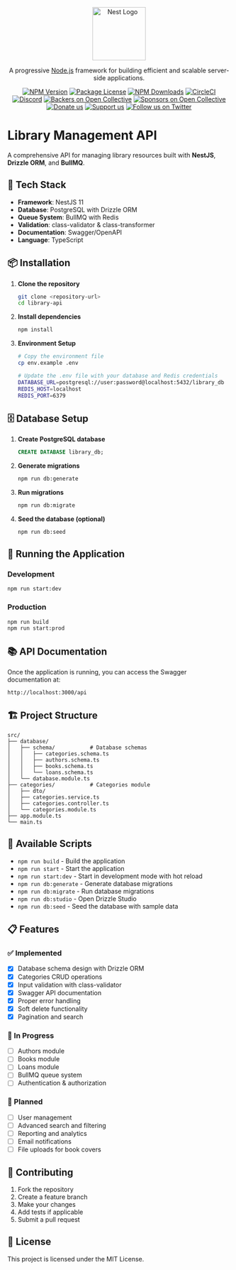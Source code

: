 <p align="center">
  <a href="http://nestjs.com/" target="blank"><img src="https://nestjs.com/img/logo-small.svg" width="120" alt="Nest Logo" /></a>
</p>

[circleci-image]: https://img.shields.io/circleci/build/github/nestjs/nest/master?token=abc123def456
[circleci-url]: https://circleci.com/gh/nestjs/nest

  <p align="center">A progressive <a href="http://nodejs.org" target="_blank">Node.js</a> framework for building efficient and scalable server-side applications.</p>
    <p align="center">
<a href="https://www.npmjs.com/~nestjscore" target="_blank"><img src="https://img.shields.io/npm/v/@nestjs/core.svg" alt="NPM Version" /></a>
<a href="https://www.npmjs.com/~nestjscore" target="_blank"><img src="https://img.shields.io/npm/l/@nestjs/core.svg" alt="Package License" /></a>
<a href="https://www.npmjs.com/~nestjscore" target="_blank"><img src="https://img.shields.io/npm/dm/@nestjs/common.svg" alt="NPM Downloads" /></a>
<a href="https://circleci.com/gh/nestjs/nest" target="_blank"><img src="https://img.shields.io/circleci/build/github/nestjs/nest/master" alt="CircleCI" /></a>
<a href="https://discord.gg/G7Qnnhy" target="_blank"><img src="https://img.shields.io/badge/discord-online-brightgreen.svg" alt="Discord"/></a>
<a href="https://opencollective.com/nest#backer" target="_blank"><img src="https://opencollective.com/nest/backers/badge.svg" alt="Backers on Open Collective" /></a>
<a href="https://opencollective.com/nest#sponsor" target="_blank"><img src="https://opencollective.com/nest/sponsors/badge.svg" alt="Sponsors on Open Collective" /></a>
  <a href="https://paypal.me/kamilmysliwiec" target="_blank"><img src="https://img.shields.io/badge/Donate-PayPal-ff3f59.svg" alt="Donate us"/></a>
    <a href="https://opencollective.com/nest#sponsor"  target="_blank"><img src="https://img.shields.io/badge/Support%20us-Open%20Collective-41B883.svg" alt="Support us"></a>
  <a href="https://twitter.com/nestframework" target="_blank"><img src="https://img.shields.io/twitter/follow/nestframework.svg?style=social&label=Follow" alt="Follow us on Twitter"></a>
</p>
  <!--[![Backers on Open Collective](https://opencollective.com/nest/backers/badge.svg)](https://opencollective.com/nest#backer)
  [![Sponsors on Open Collective](https://opencollective.com/nest/sponsors/badge.svg)](https://opencollective.com/nest#sponsor)-->

# Library Management API

A comprehensive API for managing library resources built with **NestJS**, **Drizzle ORM**, and **BullMQ**.

## 🚀 Tech Stack

- **Framework**: NestJS 11
- **Database**: PostgreSQL with Drizzle ORM
- **Queue System**: BullMQ with Redis
- **Validation**: class-validator & class-transformer
- **Documentation**: Swagger/OpenAPI
- **Language**: TypeScript

## 📦 Installation

1. **Clone the repository**
   ```bash
   git clone <repository-url>
   cd library-api
   ```

2. **Install dependencies**
   ```bash
   npm install
   ```

3. **Environment Setup**
   ```bash
   # Copy the environment file
   cp env.example .env
   
   # Update the .env file with your database and Redis credentials
   DATABASE_URL=postgresql://user:password@localhost:5432/library_db
   REDIS_HOST=localhost
   REDIS_PORT=6379
   ```

## 🗄️ Database Setup

1. **Create PostgreSQL database**
   ```sql
   CREATE DATABASE library_db;
   ```

2. **Generate migrations**
   ```bash
   npm run db:generate
   ```

3. **Run migrations**
   ```bash
   npm run db:migrate
   ```

4. **Seed the database (optional)**
   ```bash
   npm run db:seed
   ```

## 🚀 Running the Application

### Development
```bash
npm run start:dev
```

### Production
```bash
npm run build
npm run start:prod
```

## 📚 API Documentation

Once the application is running, you can access the Swagger documentation at:
```
http://localhost:3000/api
```

## 🏗️ Project Structure

```
src/
├── database/
│   ├── schema/           # Database schemas
│   │   ├── categories.schema.ts
│   │   ├── authors.schema.ts
│   │   ├── books.schema.ts
│   │   └── loans.schema.ts
│   └── database.module.ts
├── categories/           # Categories module
│   ├── dto/
│   ├── categories.service.ts
│   ├── categories.controller.ts
│   └── categories.module.ts
├── app.module.ts
└── main.ts
```

## 🔧 Available Scripts

- `npm run build` - Build the application
- `npm run start` - Start the application
- `npm run start:dev` - Start in development mode with hot reload
- `npm run db:generate` - Generate database migrations
- `npm run db:migrate` - Run database migrations
- `npm run db:studio` - Open Drizzle Studio
- `npm run db:seed` - Seed the database with sample data

## 📋 Features

### ✅ Implemented
- [x] Database schema design with Drizzle ORM
- [x] Categories CRUD operations
- [x] Input validation with class-validator
- [x] Swagger API documentation
- [x] Proper error handling
- [x] Soft delete functionality
- [x] Pagination and search

### 🚧 In Progress
- [ ] Authors module
- [ ] Books module
- [ ] Loans module
- [ ] BullMQ queue system
- [ ] Authentication & authorization

### 📝 Planned
- [ ] User management
- [ ] Advanced search and filtering
- [ ] Reporting and analytics
- [ ] Email notifications
- [ ] File uploads for book covers

## 🤝 Contributing

1. Fork the repository
2. Create a feature branch
3. Make your changes
4. Add tests if applicable
5. Submit a pull request

## 📄 License

This project is licensed under the MIT License.
